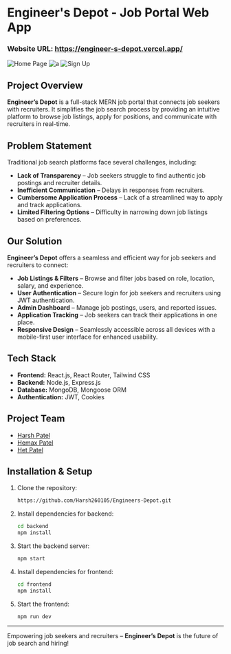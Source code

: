 # Engineer's Depot - Job Portal Web App

### Website URL: https://engineer-s-depot.vercel.app/

![Home Page](https://github.com/user-attachments/assets/3a4ff628-b059-4a22-a47b-e86c0a3ad06f)
![a](https://github.com/user-attachments/assets/f10f66a0-b9e5-4812-a0a6-1f2f2de608d9)
![Sign Up](https://github.com/user-attachments/assets/bec60b7c-2031-4933-acc1-ac49640451a5)

## Project Overview
**Engineer’s Depot** is a full-stack MERN job portal that connects job seekers with recruiters. It simplifies the job search process by providing an intuitive platform to browse job listings, apply for positions, and communicate with recruiters in real-time.

## Problem Statement
Traditional job search platforms face several challenges, including:
- **Lack of Transparency** – Job seekers struggle to find authentic job postings and recruiter details.
- **Inefficient Communication** – Delays in responses from recruiters.
- **Cumbersome Application Process** – Lack of a streamlined way to apply and track applications.
- **Limited Filtering Options** – Difficulty in narrowing down job listings based on preferences.

## Our Solution
**Engineer’s Depot** offers a seamless and efficient way for job seekers and recruiters to connect:

- **Job Listings & Filters** – Browse and filter jobs based on role, location, salary, and experience.
- **User Authentication** – Secure login for job seekers and recruiters using JWT authentication.
- **Admin Dashboard** – Manage job postings, users, and reported issues.
- **Application Tracking** – Job seekers can track their applications in one place.
- **Responsive Design** – Seamlessly accessible across all devices with a mobile-first user interface for enhanced usability.


## Tech Stack
- **Frontend:** React.js, React Router, Tailwind CSS  
- **Backend:** Node.js, Express.js  
- **Database:** MongoDB, Mongoose ORM  
- **Authentication:** JWT, Cookies

## Project Team
- [Harsh Patel](https://github.com/Harsh260105)
- [Hemax Patel](https://github.com/hemaxpatel)
- [Het Patel](https://github.com/hetpatel203)

## Installation & Setup
1. Clone the repository:
   ```sh
   https://github.com/Harsh260105/Engineers-Depot.git
   ```
2. Install dependencies for backend:
   ```sh
   cd backend
   npm install
   ```
3. Start the backend server:
   ```sh
   npm start
   ```
4. Install dependencies for frontend:
   ```sh
   cd frontend
   npm install
   ```
5. Start the frontend:
   ```sh
   npm run dev
   ```

---
Empowering job seekers and recruiters – **Engineer’s Depot** is the future of job search and hiring!

